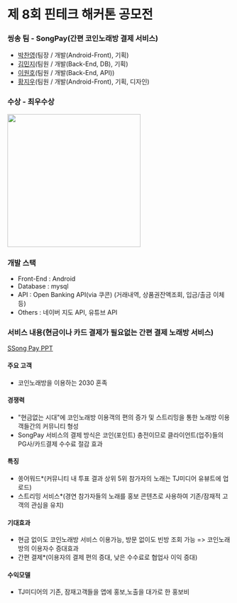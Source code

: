 # 제 8회 핀테크 해커톤 공모전

### 씽송 팀 - SongPay(간편 코인노래방 결제 서비스)
- <a href="https://github.com/Dolphin-PC" target="_blank">박찬영</a>(팀장 / 개발(Android-Front), 기획)
- <a href="https://github.com/MinzyKim" target="_blank">김민지</a>(팀원 / 개발(Back-End, DB), 기획)
- <a href="https://github.com/BONOBONOBOo" target="_blank">이원호</a>(팀원 / 개발(Back-End, API))
- <a href="https://github.com/scalarH" target="_blank">황지우</a>(팀원 / 개발(Android-Front), 기획, 디자인)


### 수상 - 최우수상
<img width="300" src="https://raw.githubusercontent.com/fintech-hackathon/android-front/master/2020%EB%85%84%20%EC%A0%9C8%ED%9A%8C%20%ED%95%80%ED%85%8C%ED%81%AC%20%ED%95%B4%EC%BB%A4%ED%86%A4%20%EC%83%81%EC%9E%A5(%EC%B5%9C%EC%9A%B0%EC%88%98%EC%83%81)_%EC%94%BD%EC%86%A1.jpg"/>

### 개발 스택
 - Front-End  : Android
 - Database   : mysql
 - API        : Open Banking API(via 쿠콘) (거래내역, 상품권잔액조회, 입금/출금 이체 등)
 - Others     : 네이버 지도 API, 유튜브 API
 
 
### 서비스 내용(현금이나 카드 결제가 필요없는 간편 결제 노래방 서비스)
<a href="https://fintech-hackathon.github.io/SongPay/SSongPay%20PPT.pdf" target="_blank">SSong Pay PPT</a>
#### 주요 고객
- 코인노래방을 이용하는 2030 혼족
#### 경쟁력
- "현금없는 시대"에 코인노래방 이용객의 편의 증가 및 스트리밍을 통한 노래방 이용객들간의 커뮤니티 형성
- SongPay 서비스의 결제 방식은 코인(포인트) 충전이므로 클라이언트(업주)들의 PG사/카드결제 수수료 절감 효과
    
#### 특징
- 쏭어워드*(커뮤니티 내 투표 결과 상위 5위 참가자의 노래는 TJ미디어 유뷰트에 업로드)
- 스트리밍 서비스*(경연 참가자들의 노래를 홍보 콘텐츠로 사용하여 기존/잠재적 고객의 관심을 유치)

#### 기대효과
- 현금 없이도 코인노래방 서비스 이용가능, 방문 없이도 빈방 조회 가능 => 코인노래방의 이용자수 증대효과
- 간편 결제*(이용자의 결제 편의 증대, 낮은 수수료로 협업사 이익 증대)

#### 수익모델
- TJ미디어의 기존, 잠재고객들을 앱에 홍보,노출을 대가로 한 홍보비
